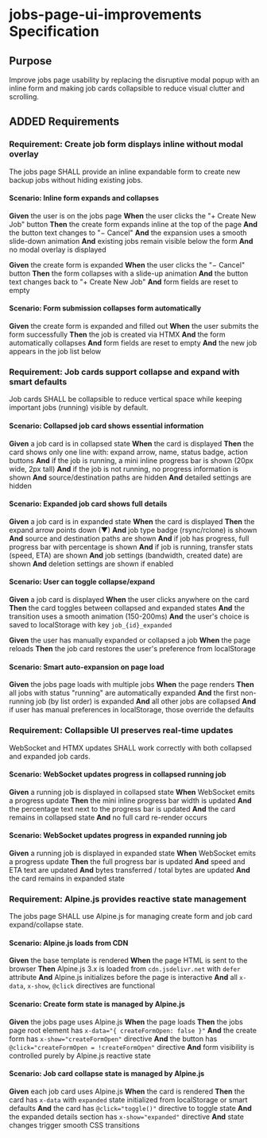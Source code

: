 # jobs-page-ui-improvements Specification

## Purpose
Improve jobs page usability by replacing the disruptive modal popup with an inline form and making job cards collapsible to reduce visual clutter and scrolling.

## ADDED Requirements

### Requirement: Create job form displays inline without modal overlay

The jobs page SHALL provide an inline expandable form to create new backup jobs without hiding existing jobs.

#### Scenario: Inline form expands and collapses

**Given** the user is on the jobs page
**When** the user clicks the "+ Create New Job" button
**Then** the create form expands inline at the top of the page
**And** the button text changes to "− Cancel"
**And** the expansion uses a smooth slide-down animation
**And** existing jobs remain visible below the form
**And** no modal overlay is displayed

**Given** the create form is expanded
**When** the user clicks the "− Cancel" button
**Then** the form collapses with a slide-up animation
**And** the button text changes back to "+ Create New Job"
**And** form fields are reset to empty

#### Scenario: Form submission collapses form automatically

**Given** the create form is expanded and filled out
**When** the user submits the form successfully
**Then** the job is created via HTMX
**And** the form automatically collapses
**And** form fields are reset to empty
**And** the new job appears in the job list below

### Requirement: Job cards support collapse and expand with smart defaults

Job cards SHALL be collapsible to reduce vertical space while keeping important jobs (running) visible by default.

#### Scenario: Collapsed job card shows essential information

**Given** a job card is in collapsed state
**When** the card is displayed
**Then** the card shows only one line with: expand arrow, name, status badge, action buttons
**And** if the job is running, a mini inline progress bar is shown (20px wide, 2px tall)
**And** if the job is not running, no progress information is shown
**And** source/destination paths are hidden
**And** detailed settings are hidden

#### Scenario: Expanded job card shows full details

**Given** a job card is in expanded state
**When** the card is displayed
**Then** the expand arrow points down (▼)
**And** job type badge (rsync/rclone) is shown
**And** source and destination paths are shown
**And** if job has progress, full progress bar with percentage is shown
**And** if job is running, transfer stats (speed, ETA) are shown
**And** job settings (bandwidth, created date) are shown
**And** deletion settings are shown if enabled

#### Scenario: User can toggle collapse/expand

**Given** a job card is displayed
**When** the user clicks anywhere on the card
**Then** the card toggles between collapsed and expanded states
**And** the transition uses a smooth animation (150-200ms)
**And** the user's choice is saved to localStorage with key `job_{id}_expanded`

**Given** the user has manually expanded or collapsed a job
**When** the page reloads
**Then** the job card restores the user's preference from localStorage

#### Scenario: Smart auto-expansion on page load

**Given** the jobs page loads with multiple jobs
**When** the page renders
**Then** all jobs with status "running" are automatically expanded
**And** the first non-running job (by list order) is expanded
**And** all other jobs are collapsed
**And** if user has manual preferences in localStorage, those override the defaults

### Requirement: Collapsible UI preserves real-time updates

WebSocket and HTMX updates SHALL work correctly with both collapsed and expanded job cards.

#### Scenario: WebSocket updates progress in collapsed running job

**Given** a running job is displayed in collapsed state
**When** WebSocket emits a progress update
**Then** the mini inline progress bar width is updated
**And** the percentage text next to the progress bar is updated
**And** the card remains in collapsed state
**And** no full card re-render occurs

#### Scenario: WebSocket updates progress in expanded running job

**Given** a running job is displayed in expanded state
**When** WebSocket emits a progress update
**Then** the full progress bar is updated
**And** speed and ETA text are updated
**And** bytes transferred / total bytes are updated
**And** the card remains in expanded state

### Requirement: Alpine.js provides reactive state management

The jobs page SHALL use Alpine.js for managing create form and job card expand/collapse state.

#### Scenario: Alpine.js loads from CDN

**Given** the base template is rendered
**When** the page HTML is sent to the browser
**Then** Alpine.js 3.x is loaded from `cdn.jsdelivr.net` with `defer` attribute
**And** Alpine.js initializes before the page is interactive
**And** all `x-data`, `x-show`, `@click` directives are functional

#### Scenario: Create form state is managed by Alpine.js

**Given** the jobs page uses Alpine.js
**When** the page loads
**Then** the jobs page root element has `x-data="{ createFormOpen: false }"`
**And** the create form has `x-show="createFormOpen"` directive
**And** the button has `@click="createFormOpen = !createFormOpen"` directive
**And** form visibility is controlled purely by Alpine.js reactive state

#### Scenario: Job card collapse state is managed by Alpine.js

**Given** each job card uses Alpine.js
**When** the card is rendered
**Then** the card has `x-data` with `expanded` state initialized from localStorage or smart defaults
**And** the card has `@click="toggle()"` directive to toggle state
**And** the expanded details section has `x-show="expanded"` directive
**And** state changes trigger smooth CSS transitions
